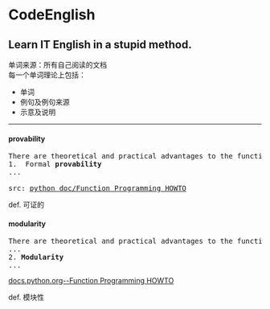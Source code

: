 # CodeEnglish
Learn IT English in a stupid method.
--------
单词来源：所有自己阅读的文档  
每一个单词理论上包括：
  
+  单词
+  例句及例句来源
+  示意及说明

--------

#### provability

<pre>
There are theoretical and practical advantages to the function style:
1.  Formal <b>provability</b>
...

src: <a href="docs.python.org/2/howto/functional.html">python doc/Function Programming HOWTO</a>
</pre>

def. 可证的

#### modularity 

<pre>
There are theoretical and practical advantages to the function style:
...
2. <b>Modularity</b>
...
</pre>

[docs.python.org--Function Programming HOWTO](docs.python.org/2/howto/functional.html)

def. 模块性


